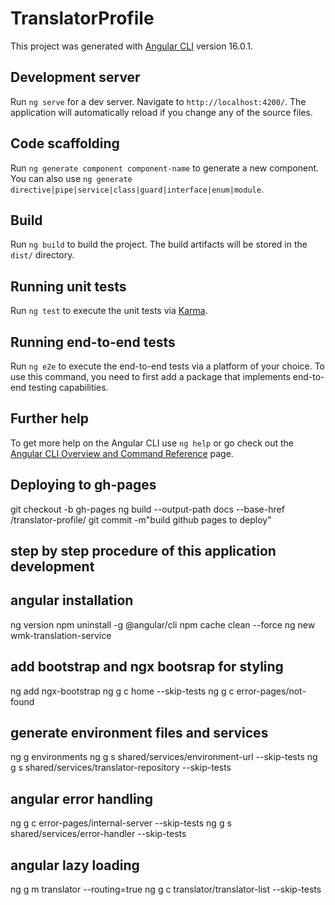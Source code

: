 # TranslatorProfile

This project was generated with [Angular CLI](https://github.com/angular/angular-cli) version 16.0.1.

## Development server

Run `ng serve` for a dev server. Navigate to `http://localhost:4200/`. The application will automatically reload if you change any of the source files.

## Code scaffolding

Run `ng generate component component-name` to generate a new component. You can also use `ng generate directive|pipe|service|class|guard|interface|enum|module`.

## Build

Run `ng build` to build the project. The build artifacts will be stored in the `dist/` directory.

## Running unit tests

Run `ng test` to execute the unit tests via [Karma](https://karma-runner.github.io).

## Running end-to-end tests

Run `ng e2e` to execute the end-to-end tests via a platform of your choice. To use this command, you need to first add a package that implements end-to-end testing capabilities.

## Further help

To get more help on the Angular CLI use `ng help` or go check out the [Angular CLI Overview and Command Reference](https://angular.io/cli) page.

## Deploying to gh-pages

git checkout -b gh-pages
ng build --output-path docs --base-href /translator-profile/
git commit -m"build github pages to deploy"
## step by step procedure of this application development
## angular installation
ng version
npm uninstall -g @angular/cli
npm cache clean --force
ng new wmk-translation-service
## add bootstrap and ngx bootsrap for styling
ng add ngx-bootstrap
ng g c home --skip-tests
ng g c error-pages/not-found
## generate environment files and services
ng g environments
ng g s shared/services/environment-url --skip-tests
ng g s shared/services/translator-repository --skip-tests
## angular error handling
ng g c error-pages/internal-server --skip-tests
ng g s shared/services/error-handler --skip-tests
## angular lazy loading
ng g m translator --routing=true
ng g c translator/translator-list --skip-tests
